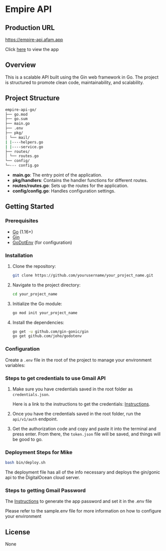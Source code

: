 # Empire API

## Production URL

<https://empire-api.afam.app>

Click [here](https://empire-api.afam.app) to view the app

## Overview

This is a scalable API built using the Gin web framework in Go. The project is structured to promote clean code, maintainability, and scalability.

## Project Structure

```bash
empire-api-go/
├── go.mod
├── go.sum
├── main.go
├── .env
├── pkg/
│ └── mail/
| |----helpers.go
| |----service.go
├── routes/
│ └── routes.go
└── config/
└─--- config.go
```

- **main.go**: The entry point of the application.
- **pkg/handlers**: Contains the handler functions for different routes.
- **routes/routes.go**: Sets up the routes for the application.
- **config/config.go**: Handles configuration settings.

## Getting Started

### Prerequisites

- [Go](https://golang.org/doc/install) (1.16+)
- [Gin](https://github.com/gin-gonic/gin)
- [GoDotEnv](https://github.com/joho/godotenv) (for configuration)

### Installation

1. Clone the repository:

   ```sh
   git clone https://github.com/yourusername/your_project_name.git
   ```

2. Navigate to the project directory:

   ```sh
   cd your_project_name
   ```

3. Initialize the Go module:

   ```sh
   go mod init your_project_name
   ```

4. Install the dependencies:

   ```sh
   go get -u github.com/gin-gonic/gin
   go get github.com/joho/godotenv
   ```

### Configuration

Create a `.env` file in the root of the project to manage your environment variables:

### Steps to get credentials to use Gmail API

1. Make sure you have credentials saved in the root folder as `credentials.json`.

   Here is a link to the instructions to get the credentials: [Instructions](https://developers.google.com/gmail/api/quickstart/go).

2. Once you have the credentials saved in the root folder, run the `api/v1/auth` endpoint.

3. Get the authorization code and copy and paste it into the terminal and press enter. From there, the `token.json` file will be saved, and things will be good to go.

### Deployment Steps for Mike

```bash
bash bin/deploy.sh
```

The deployment file has all of the info necessary and deploys the gin/gonic api to the DigitalOcean cloud server.

### Steps to getting Gmail Password

The [Instructions](https://support.google.com/accounts/answer/185833?hl=en&sjid=5919955758469844792-NC) to generate the app password and set it in the .env file

Please refer to the sample.env file for more information on how to configure your environment

## License

None
